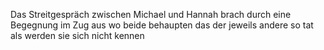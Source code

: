 Das Streitgespräch zwischen Michael und Hannah brach durch eine Begegnung im Zug aus wo beide behaupten das der jeweils andere so tat als werden sie sich nicht kennen 
